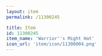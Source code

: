 ```yaml
---
layout: item
permalink: /11300245

title: Item
id: 11300245
item_name: 'Warrior''s Might Hat'
icon_url: 'item/icon/11300004.png'
---
```

